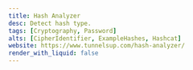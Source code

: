 ```yaml
---
title: Hash Analyzer
desc: Detect hash type.
tags: [Cryptography, Password]
alts: [CipherIdentifier, ExampleHashes, Hashcat]
website: https://www.tunnelsup.com/hash-analyzer/
render_with_liquid: false
---
```

